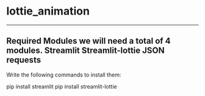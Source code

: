 # lottie_animation
-----------------------------------------------------------------------------------
Required Modules
we will need a total of 4 modules.
Streamlit
Streamlit-lottie
JSON
requests
------------------------------------------------------------------------------------
Write the following commands to install them:

pip install streamlit
pip install streamlit-lottie

